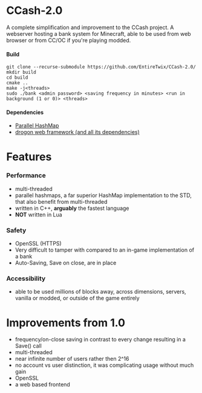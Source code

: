 # CCash-2.0
A complete simplification and improvement to the CCash project. A webserver hosting a bank system for Minecraft, able to be used from web browser or from CC/OC if you're playing modded.

#### Build
```
git clone --recurse-submodule https://github.com/EntireTwix/CCash-2.0/
mkdir build
cd build
cmake ..
make -j<threads>
sudo ./bank <admin password> <saving frequency in minutes> <run in background (1 or 0)> <threads>
```

#### Dependencies
* [Parallel HashMap](https://github.com/greg7mdp/parallel-hashmap/tree/master)
* [drogon web framework (and all its dependencies)](https://github.com/an-tao/drogon/tree/master)

# Features
### Performance
* multi-threaded
* parallel hashmaps, a far superior HashMap implementation to the STD, that also benefit from multi-threaded
* written in C++, **arguably** the fastest language
* **NOT** written in Lua
### Safety
* OpenSSL (HTTPS)
* Very difficult to tamper with compared to an in-game implementation of a bank
* Auto-Saving, Save on close, are in place
### Accessibility  
* able to be used millions of blocks away, across dimensions, servers, vanilla or modded, or outside of the game entirely

# Improvements from 1.0
* frequency/on-close saving in contrast to every change resulting in a Save() call
* multi-threaded
* near infinite number of users rather then 2^16
* no account vs user distinction, it was complicating usage without much gain
* OpenSSL
* a web based frontend
